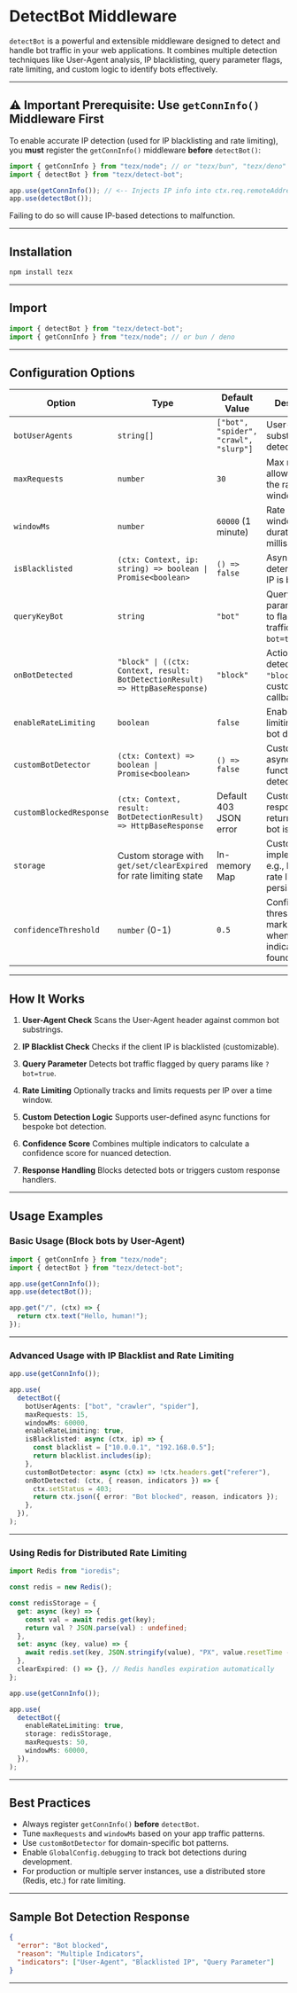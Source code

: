 # DetectBot Middleware

`detectBot` is a powerful and extensible middleware designed to detect and handle bot traffic in your web applications. It combines multiple detection techniques like User-Agent analysis, IP blacklisting, query parameter flags, rate limiting, and custom logic to identify bots effectively.

---

## ⚠️ Important Prerequisite: Use `getConnInfo()` Middleware First

To enable accurate IP detection (used for IP blacklisting and rate limiting), you **must** register the `getConnInfo()` middleware **before** `detectBot()`:

```ts
import { getConnInfo } from "tezx/node"; // or "tezx/bun", "tezx/deno" depending on runtime
import { detectBot } from "tezx/detect-bot";

app.use(getConnInfo()); // <-- Injects IP info into ctx.req.remoteAddress
app.use(detectBot());
```

Failing to do so will cause IP-based detections to malfunction.

---

## Installation

```bash
npm install tezx
```

---

## Import

```ts
import { detectBot } from "tezx/detect-bot";
import { getConnInfo } from "tezx/node"; // or bun / deno
```

---

## Configuration Options

| Option                  | Type                                                                          | Default Value                         | Description                                                            |
| ----------------------- | ----------------------------------------------------------------------------- | ------------------------------------- | ---------------------------------------------------------------------- |
| `botUserAgents`         | `string[]`                                                                    | `["bot", "spider", "crawl", "slurp"]` | User-Agent substrings to detect bots                                   |
| `maxRequests`           | `number`                                                                      | `30`                                  | Max requests allowed within the rate-limit window                      |
| `windowMs`              | `number`                                                                      | `60000` (1 minute)                    | Rate limit window duration in milliseconds                             |
| `isBlacklisted`         | `(ctx: Context, ip: string) => boolean \| Promise<boolean>`                   | `() => false`                         | Async check to determine if an IP is blacklisted                       |
| `queryKeyBot`           | `string`                                                                      | `"bot"`                               | Query parameter key to flag bot traffic (e.g., `?bot=true`)            |
| `onBotDetected`         | `"block" \| ((ctx: Context, result: BotDetectionResult) => HttpBaseResponse)` | `"block"`                             | Action on bot detection: `"block"` or custom callback                  |
| `enableRateLimiting`    | `boolean`                                                                     | `false`                               | Enable rate limiting-based bot detection                               |
| `customBotDetector`     | `(ctx: Context) => boolean \| Promise<boolean>`                               | `() => false`                         | Custom asynchronous function to detect bots                            |
| `customBlockedResponse` | `(ctx: Context, result: BotDetectionResult) => HttpBaseResponse`              | Default 403 JSON error                | Custom response returned when bot is blocked                           |
| `storage`               | Custom storage with `get/set/clearExpired` for rate limiting state            | In-memory Map                         | Custom storage implementation, e.g., Redis, for rate limit persistence |
| `confidenceThreshold`   | `number` (0-1)                                                                | `0.5`                                 | Confidence threshold to mark as bot when multiple indicators are found |

---

## How It Works

1. **User-Agent Check**
   Scans the User-Agent header against common bot substrings.

2. **IP Blacklist Check**
   Checks if the client IP is blacklisted (customizable).

3. **Query Parameter**
   Detects bot traffic flagged by query params like `?bot=true`.

4. **Rate Limiting**
   Optionally tracks and limits requests per IP over a time window.

5. **Custom Detection Logic**
   Supports user-defined async functions for bespoke bot detection.

6. **Confidence Score**
   Combines multiple indicators to calculate a confidence score for nuanced detection.

7. **Response Handling**
   Blocks detected bots or triggers custom response handlers.

---

## Usage Examples

### Basic Usage (Block bots by User-Agent)

```ts
import { getConnInfo } from "tezx/node";
import { detectBot } from "tezx/detect-bot";

app.use(getConnInfo());
app.use(detectBot());

app.get("/", (ctx) => {
  return ctx.text("Hello, human!");
});
```

---

### Advanced Usage with IP Blacklist and Rate Limiting

```ts
app.use(getConnInfo());

app.use(
  detectBot({
    botUserAgents: ["bot", "crawler", "spider"],
    maxRequests: 15,
    windowMs: 60000,
    enableRateLimiting: true,
    isBlacklisted: async (ctx, ip) => {
      const blacklist = ["10.0.0.1", "192.168.0.5"];
      return blacklist.includes(ip);
    },
    customBotDetector: async (ctx) => !ctx.headers.get("referer"),
    onBotDetected: (ctx, { reason, indicators }) => {
      ctx.setStatus = 403;
      return ctx.json({ error: "Bot blocked", reason, indicators });
    },
  }),
);
```

---

### Using Redis for Distributed Rate Limiting

```ts
import Redis from "ioredis";

const redis = new Redis();

const redisStorage = {
  get: async (key) => {
    const val = await redis.get(key);
    return val ? JSON.parse(val) : undefined;
  },
  set: async (key, value) => {
    await redis.set(key, JSON.stringify(value), "PX", value.resetTime - Date.now());
  },
  clearExpired: () => {}, // Redis handles expiration automatically
};

app.use(getConnInfo());

app.use(
  detectBot({
    enableRateLimiting: true,
    storage: redisStorage,
    maxRequests: 50,
    windowMs: 60000,
  }),
);
```

---

## Best Practices

* Always register `getConnInfo()` **before** `detectBot`.
* Tune `maxRequests` and `windowMs` based on your app traffic patterns.
* Use `customBotDetector` for domain-specific bot patterns.
* Enable `GlobalConfig.debugging` to track bot detections during development.
* For production or multiple server instances, use a distributed store (Redis, etc.) for rate limiting.

---

## Sample Bot Detection Response

```json
{
  "error": "Bot blocked",
  "reason": "Multiple Indicators",
  "indicators": ["User-Agent", "Blacklisted IP", "Query Parameter"]
}
```

---
